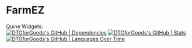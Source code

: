 # FarmEZ
Quine Widgets:  <br>
[![DTGforGoods's GitHub | Dependencies](https://stats.quine.sh/DTGforGoods/dependencies?theme=dark)](https://quine.sh?utm_source=widgets&utm_campaign=DTGforGoods)
[![DTGforGoods's GitHub | Stats](https://stats.quine.sh/DTGforGoods/github?theme=dark)](https://quine.sh?utm_source=widgets&utm_campaign=DTGforGoods)
[![DTGforGoods's GitHub | Languages Over Time](https://stats.quine.sh/DTGforGoods/languages-over-time?theme=dark)](https://quine.sh?utm_source=widgets&utm_campaign=DTGforGoods)


